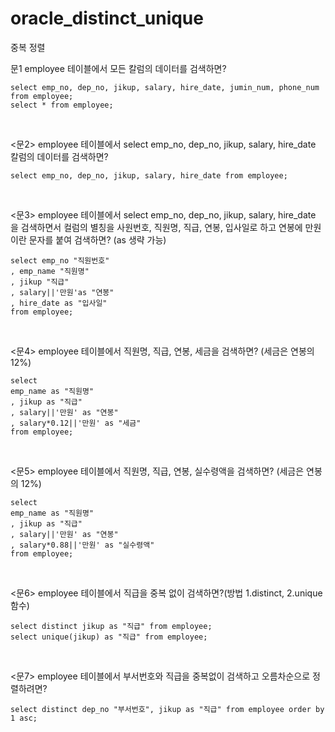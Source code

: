 # oracle_distinct_unique
중복 정렬







문1 employee 테이블에서 모든 칼럼의 데이터를 검색하면?


    select emp_no, dep_no, jikup, salary, hire_date, jumin_num, phone_num from employee;
    select * from employee;



<br>

<문2> employee 테이블에서 select emp_no, dep_no, jikup, salary, hire_date 칼럼의 데이터를 검색하면?


    select emp_no, dep_no, jikup, salary, hire_date from employee;




<br>

 <문3> employee 테이블에서 select emp_no, dep_no, jikup, salary, hire_date 을 검색하면서
 컬럼의 별칭을 사원번호, 직원명, 직급, 연봉, 입사일로 하고 연봉에 만원이란 문자를 붙여 검색하면? (as 생략 가능)


    select emp_no "직원번호"
    , emp_name "직원명"
    , jikup "직급"
    , salary||'만원'as "연봉"
    , hire_date as "입사일"
    from employee;


<br>

<문4> employee 테이블에서 직원명, 직급, 연봉, 세금을 검색하면? (세금은 연봉의 12%)


    select
    emp_name as "직원명"
    , jikup as "직급"
    , salary||'만원' as "연봉"
    , salary*0.12||'만원' as "세금"
    from employee;



<br>

<문5> employee 테이블에서 직원명, 직급, 연봉, 실수령액을 검색하면? (세금은 연봉의 12%)



    select
    emp_name as "직원명"
    , jikup as "직급"
    , salary||'만원' as "연봉"
    , salary*0.88||'만원' as "실수령액"
    from employee;


<br>

<문6> employee 테이블에서 직급을 중복 없이 검색하면?(방법 1.distinct, 2.unique 함수)



    select distinct jikup as "직급" from employee;
    select unique(jikup) as "직급" from employee;


 
<br>

<문7> employee 테이블에서 부서번호와 직급을 중복없이 검색하고 오름차순으로 정렬하려면?


    select distinct dep_no "부서번호", jikup as "직급" from employee order by 1 asc;


